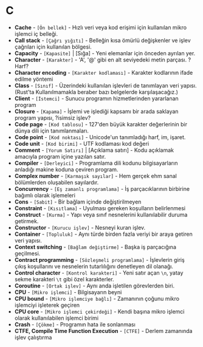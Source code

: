 # **C**

* **Cache** - `[Ön bellek]` - Hızlı veri veya kod erişimi için kullanılan mikro işlemci iç belleği.
* **Call stack** - `[Çağrı yığıtı]` - Belleğin kısa ömürlü değişkenler ve işlev çağrıları için kullanılan bölgesi.
* **Capacity** - `[Kapasite]` | [Sığa] - Yeni elemanlar için önceden ayrılan yer.
* **Character** - `[Karakter]` - 'A', '@' gibi en alt seviyedeki metin parçası. ?Harf?
* **Character encoding** - `[Karakter kodlaması]` - Karakter kodlarının ifade edilme yöntemi
* **Class** - `[Sınıf]` - Üzerindeki kullanılan işlevleri de tanımlayan veri yapısı. (Rust'ta Kullanılmamakla beraber bazı belgelerde karşılaşacağız.) 
* **Client** - `[İstemci]` - Sunucu programın hizmetlerinden yararlanan program
* **Closure** - `[Kapama]` - İşlemi ve işlediği kapsamı bir arada saklayan program yapısı, ?isimsiz işlev?
* **Code page** - `[Kod tablosu]` - 127'den büyük karakter değerlerinin bir dünya dili için tanımlanmaları.
* **Code point** - `[Kod noktası]` - Unicode'un tanımladığı harf, im, işaret.
* **Code unit** - `[Kod birimi]` - UTF kodlaması kod değeri
* **Comment** - `[Yorum Satırı]` | [Açıklama satırı] - Kodu açıklamak amacıyla program içine yazılan satır.
* **Compiler** - `[Derleyici]` - Programlama dili kodunu bilgisayarların anladığı makine koduna çeviren program.
* **Complex number** - `[Karmaşık sayılar]` - Hem gerçek ehm sanal bölümlerden oluşabilen sayılardır.
* **Concurrency** - `[Eş zamanlı programlama]` - İş parçacıklarının birbirine bağımlı olarak işlemeleri
* **Cons** - `[Sabit]` - Bir bağlam içinde değiştirilmeyen
* **Constraint** - `[Kısıtlama]` - Uyulması gereken koşulların belirlenmesi
* **Construct** - `[Kurma]` - Yapı veya sınıf nesnelerini kullanılabilir duruma getirmek.
* **Constructor** - `[Kurucu işlev]` - Nesneyi kuran işlev.
* **Container** - `[Topluluk]` - Aynı türde birden fazla veriyi bir araya getiren veri yapısı.
* **Context switching** - `[Bağlam değiştirme]` - Başka iş parçacığına geçilmesi.
* **Contract programming** - `[Sözleşmeli programlama]` - İşlevlerin giriş çıkış koşullarını ve nesnelerin tutarlılığını denetleyen dil olanağı.
* **Control character** - `[Kontrol karakteri]` - Yeni satır açan `\n`, yatay sekme karakteri `\t` gibi özel karakterler.
* **Coroutine** - `[Ortak işlev]` - Aynı anda işletilen görevlerden biri.
* **CPU** - `[Mikro işlemci]` - Bilgisayarın beyni
* **CPU bound** - `[Mikro işlemciye bağlı]` - Zamanının çoğunu mikro işlemciyi işleterek geçiren
* **CPU core** - `[Mikro işlemci çekirdeği]` - Kendi başına mikro işlemci olarak kullanılabilen işlemci birimi
* **Crash** - `[Çökme]` - Programın hata ile sonlanması
* **CTFE, Compile Time Function Execution** - `[CTFE]` - Derlem zamanında işlev çalıştırma
